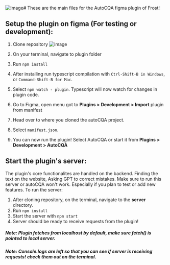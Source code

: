 ![image](https://github.com/lxpocampoFrost/AutoCQA/assets/117623161/3d7be2e2-0614-4523-b5fe-2d755c38c8d1)# These are the main files for the AutoCQA figma plugin of Frost!

## Setup the plugin on figma (For testing or development):

1. Clone repository
   ![image](https://github.com/lxpocampoFrost/AutoCQA/assets/117623161/b2b6dff2-7a73-45ac-baa6-8981980e6cd0)

3. On your terminal, navigate to plugin folder
4. Run  `npm install`
5. After installing run typescript compilation with `Ctrl-Shift-B in Windows`, or `Command-Shift-B for Mac`.
6. Select `npm watch - plugin`. Typescript will now watch for changes in plugin code.
7. Go to Figma, open menu got to **Plugins > Development > Import** plugin from manifest
8. Head over to where you cloned the autoCQA project.
9. Select `manifest.json`.
10. You can now run the plugin! Select AutoCQA or start it from **Plugins > Development > AutoCQA**


## Start the plugin's server:

The plugin's core functionalites are handled on the backend. Finding the text on the website, Asking GPT to correct mistakes. 
Make sure to run this server or autoCQA won't work. Especially if you plan to test or add new features.
To run the server: 

1. After cloning repository, on the terminal, navigate to the **server** directory.
2. Run `npm install`
3. Start the server with `npm start`
4. Server should be ready to receive requests from the plugin!
##### Note: Plugin fetches from localhost by default, make sure fetch() is pointed to local server.
##### Note: Console.logs are left so that you can see if server is receiving requests! check them out on the terminal.

